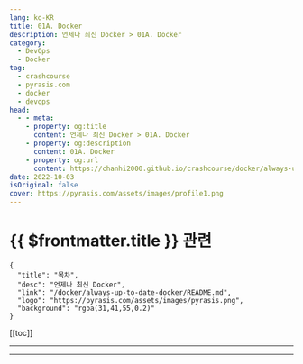 ```yaml
---
lang: ko-KR
title: 01A. Docker
description: 언제나 최신 Docker > 01A. Docker
category: 
  - DevOps
  - Docker
tag: 
  - crashcourse
  - pyrasis.com
  - docker
  - devops
head:
  - - meta:
    - property: og:title
      content: 언제나 최신 Docker > 01A. Docker
    - property: og:description
      content: 01A. Docker
    - property: og:url
      content: https://chanhi2000.github.io/crashcourse/docker/always-up-to-date-docker/01A.html
date: 2022-10-03
isOriginal: false
cover: https://pyrasis.com/assets/images/profile1.png
---
```


# {{ $frontmatter.title }} 관련

```component VPCard
{
  "title": "목차",
  "desc": "언제나 최신 Docker",
  "link": "/docker/always-up-to-date-docker/README.md",
  "logo": "https://pyrasis.com/assets/images/pyrasis.png",
  "background": "rgba(31,41,55,0.2)"
}
```

[[toc]]

---

<SiteInfo
  name="1장 - 1. 가상 머신과 Docker"
  desc="언제나 최신 Docker"
  url="https://pyrasis.com/jHLsAlwaysUpToDateDocker/Unit01/01"
  logo="https://pyrasis.com/assets/images/pyrasis.png"
  preview="https://pyrasis.com/assets/images/profile1.png"/>

<!-- TODO: 작성 -->

---

<TagLinks />